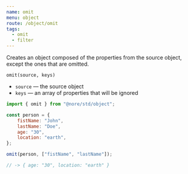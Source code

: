 ```yaml
---
name: omit
menu: object
route: /object/omit
tags:
  - omit
  - filter
---
```


Creates an object composed of the properties from the source object, except the ones that are omitted.

`omit(source, keys)`

- `source` — the source object
- `keys` — an array of properties that will be ignored

```js
import { omit } from "@nore/std/object";

const person = {
	fistName: "John",
	lastName: "Doe",
	age: "30",
	location: "earth",
};

omit(person, ["fistName", "lastName"]);

// -> { age: "30", location: "earth" }
```
